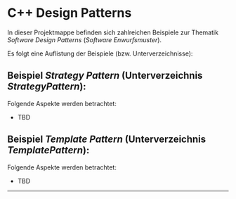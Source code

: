 # C++ Design Patterns

In dieser Projektmappe befinden sich zahlreichen Beispiele zur Thematik *Software Design Patterns* (*Software Enwurfsmuster*).

Es folgt eine Auflistung der Beispiele (bzw. Unterverzeichnisse):

Beispiel *Strategy Pattern* (Unterverzeichnis *StrategyPattern*):
---
Folgende Aspekte werden betrachtet:
  * TBD


Beispiel *Template Pattern* (Unterverzeichnis *TemplatePattern*):
---
Folgende Aspekte werden betrachtet:
  * TBD


---
